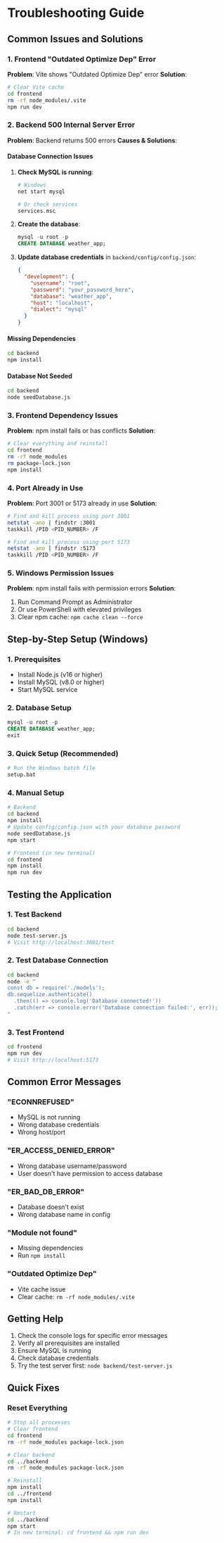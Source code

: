# Troubleshooting Guide

## Common Issues and Solutions

### 1. Frontend "Outdated Optimize Dep" Error

**Problem**: Vite shows "Outdated Optimize Dep" error
**Solution**: 
```bash
# Clear Vite cache
cd frontend
rm -rf node_modules/.vite
npm run dev
```

### 2. Backend 500 Internal Server Error

**Problem**: Backend returns 500 errors
**Causes & Solutions**:

#### Database Connection Issues
1. **Check MySQL is running**:
   ```bash
   # Windows
   net start mysql
   
   # Or check services
   services.msc
   ```

2. **Create the database**:
   ```sql
   mysql -u root -p
   CREATE DATABASE weather_app;
   ```

3. **Update database credentials** in `backend/config/config.json`:
   ```json
   {
     "development": {
       "username": "root",
       "password": "your_password_here",
       "database": "weather_app",
       "host": "localhost",
       "dialect": "mysql"
     }
   }
   ```

#### Missing Dependencies
```bash
cd backend
npm install
```

#### Database Not Seeded
```bash
cd backend
node seedDatabase.js
```

### 3. Frontend Dependency Issues

**Problem**: npm install fails or has conflicts
**Solution**:
```bash
# Clear everything and reinstall
cd frontend
rm -rf node_modules
rm package-lock.json
npm install
```

### 4. Port Already in Use

**Problem**: Port 3001 or 5173 already in use
**Solution**:
```bash
# Find and kill process using port 3001
netstat -ano | findstr :3001
taskkill /PID <PID_NUMBER> /F

# Find and kill process using port 5173
netstat -ano | findstr :5173
taskkill /PID <PID_NUMBER> /F
```

### 5. Windows Permission Issues

**Problem**: npm install fails with permission errors
**Solution**:
1. Run Command Prompt as Administrator
2. Or use PowerShell with elevated privileges
3. Clear npm cache: `npm cache clean --force`

## Step-by-Step Setup (Windows)

### 1. Prerequisites
- Install Node.js (v16 or higher)
- Install MySQL (v8.0 or higher)
- Start MySQL service

### 2. Database Setup
```sql
mysql -u root -p
CREATE DATABASE weather_app;
exit
```

### 3. Quick Setup (Recommended)
```bash
# Run the Windows batch file
setup.bat
```

### 4. Manual Setup
```bash
# Backend
cd backend
npm install
# Update config/config.json with your database password
node seedDatabase.js
npm start

# Frontend (in new terminal)
cd frontend
npm install
npm run dev
```

## Testing the Application

### 1. Test Backend
```bash
cd backend
node test-server.js
# Visit http://localhost:3001/test
```

### 2. Test Database Connection
```bash
cd backend
node -e "
const db = require('./models');
db.sequelize.authenticate()
  .then(() => console.log('Database connected!'))
  .catch(err => console.error('Database connection failed:', err));
"
```

### 3. Test Frontend
```bash
cd frontend
npm run dev
# Visit http://localhost:5173
```

## Common Error Messages

### "ECONNREFUSED"
- MySQL is not running
- Wrong database credentials
- Wrong host/port

### "ER_ACCESS_DENIED_ERROR"
- Wrong database username/password
- User doesn't have permission to access database

### "ER_BAD_DB_ERROR"
- Database doesn't exist
- Wrong database name in config

### "Module not found"
- Missing dependencies
- Run `npm install`

### "Outdated Optimize Dep"
- Vite cache issue
- Clear cache: `rm -rf node_modules/.vite`

## Getting Help

1. Check the console logs for specific error messages
2. Verify all prerequisites are installed
3. Ensure MySQL is running
4. Check database credentials
5. Try the test server first: `node backend/test-server.js`

## Quick Fixes

### Reset Everything
```bash
# Stop all processes
# Clear frontend
cd frontend
rm -rf node_modules package-lock.json

# Clear backend
cd ../backend
rm -rf node_modules package-lock.json

# Reinstall
npm install
cd ../frontend
npm install

# Restart
cd ../backend
npm start
# In new terminal: cd frontend && npm run dev
```
